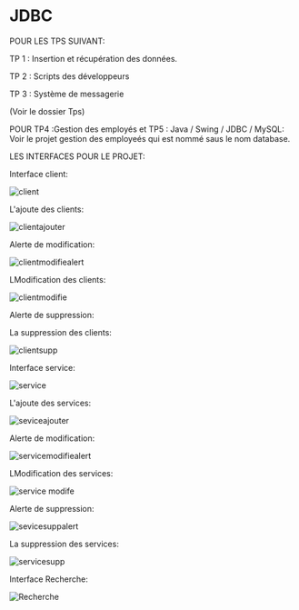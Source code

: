 # JDBC 

POUR LES TPS SUIVANT:

TP 1 : Insertion et récupération des données.

TP 2 : Scripts des développeurs

TP 3 : Système de messagerie

(Voir le dossier Tps)

POUR TP4 :Gestion des employés et TP5 : Java / Swing / JDBC / MySQL:
Voir le projet gestion des employeés qui est nommé saus le nom  database.


LES INTERFACES POUR LE PROJET:


Interface client:

![client](https://github.com/ELMOUWAHID-AYOUB/JDBC/assets/130571009/ead19e6d-ff62-4058-8a60-b5d21a0ca0e3)

L'ajoute des clients:

![clientajouter](https://github.com/ELMOUWAHID-AYOUB/JDBC/assets/130571009/b9b07e62-e287-4725-9be4-2bb4ddf7c749)


Alerte de modification:

![clientmodifiealert](https://github.com/ELMOUWAHID-AYOUB/JDBC/assets/130571009/bfa3dbea-62a6-4713-ab23-5cf038261414)


LModification des clients:

![clientmodifie](https://github.com/ELMOUWAHID-AYOUB/JDBC/assets/130571009/5de39b46-4b59-4f0b-8ac3-dfc300cc8419)


Alerte de suppression:


La suppression des clients:

![clientsupp](https://github.com/ELMOUWAHID-AYOUB/JDBC/assets/130571009/c5fc2c15-12c7-47e3-9765-8265cb5d315f)

Interface service:

![service](https://github.com/ELMOUWAHID-AYOUB/JDBC/assets/130571009/e97babb5-b1dd-4103-9cf6-27d6a6f7a989)


L'ajoute des services:

![seviceajouter](https://github.com/ELMOUWAHID-AYOUB/JDBC/assets/130571009/e3ab9f10-f4d8-4ab7-832b-69afcf86b0bf)


Alerte de modification:

![servicemodifiealert](https://github.com/ELMOUWAHID-AYOUB/JDBC/assets/130571009/6ad4099d-5629-49de-8c6f-707247cba9f1)



LModification des services:

![service modife](https://github.com/ELMOUWAHID-AYOUB/JDBC/assets/130571009/126f161a-500f-46f9-8413-71d5893dd4ab)

Alerte de suppression:

![sevicesuppalert](https://github.com/ELMOUWAHID-AYOUB/JDBC/assets/130571009/ff20edfb-b532-4357-8dc0-235370ab14e4)


La suppression des services:

![servicesupp](https://github.com/ELMOUWAHID-AYOUB/JDBC/assets/130571009/bbd7134d-a604-4c92-b7e7-939474383fae)

Interface Recherche:

![Recherche](https://github.com/ELMOUWAHID-AYOUB/JDBC/assets/130571009/6f469c83-bf66-4b1b-a893-3580ac117105)
